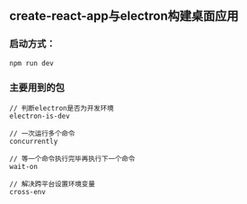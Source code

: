 ## create-react-app与electron构建桌面应用

### 启动方式：

```
npm run dev
```

### 主要用到的包

```
// 判断electron是否为开发环境
electron-is-dev 

// 一次运行多个命令
concurrently

// 等一个命令执行完毕再执行下一个命令
wait-on

// 解决跨平台设置环境变量
cross-env
```